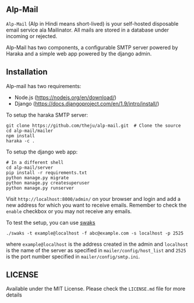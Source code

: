 Alp-Mail
---------

`Alp-Mail` (Alp in Hindi means short-lived) is your self-hosted disposable email
service ala Mailinator. All mails are stored in a database under incoming or
rejected.

Alp-Mail has two components, a configurable SMTP server powered by Haraka and a
simple web app powered by the django admin.

Installation
-------------

Alp-mail has two requirements:
* Node.js (https://nodejs.org/en/download/)
* Django (https://docs.djangoproject.com/en/1.9/intro/install/)

To setup the haraka SMTP server:

```
git clone https://github.com/theju/alp-mail.git  # Clone the source
cd alp-mail/mailer
npm install
haraka -c .
```

To setup the django web app:

```
# In a different shell
cd alp-mail/server
pip install -r requirements.txt
python manage.py migrate
python manage.py createsuperuser
python manage.py runserver
```

Visit `http://localhost:8000/admin/` on your browser and login and add a new
address for which you want to receive emails. Remember to check the `enable`
checkbox or you may not receive any emails.

To test the setup, you can use [swaks](http://jetmore.org/john/code/swaks/)

```
./swaks -t example@localhost -f abc@example.com -s localhost -p 2525
```

where `example@localhost` is the address created in the admin and `localhost`
is the name of the server as specified in `mailer/config/host_list` and `2525`
is the port number specified in `mailer/config/smtp.ini`.


LICENSE
--------

Available under the MIT License. Please check the `LICENSE.md` file for more details
